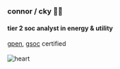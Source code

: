 ### connor / cky 🧛🏻
#### tier 2 soc analyst in energy & utility

[gpen](https://www.credly.com/badges/f805e0e6-f0f8-4c07-a98d-252c0a3e6094/public_url), [gsoc](https://www.credly.com/badges/900f3ba7-10a6-4422-bb5c-77949710930a/linked_in_profile) certified <br><br>
![heart](https://emoji.gg/assets/emoji/2315-white-heart-spin.gif)
